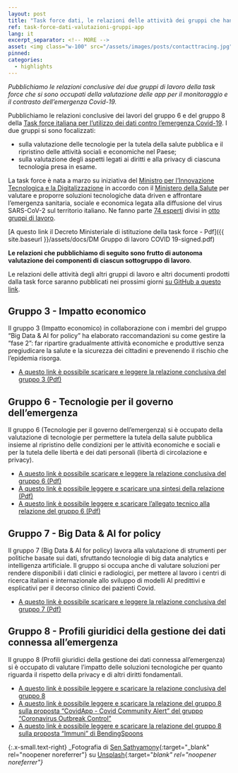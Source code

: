 ```yaml
---
layout: post
title: "Task force dati, le relazioni delle attività dei gruppi che hanno valutato le app"
ref: task-force-dati-valutazioni-gruppi-app
lang: it
excerpt_separator: <!-- MORE -->
asset: <img class="w-100" src="/assets/images/posts/contacttracing.jpg" alt="Tecnologie di contact tracing tremite app"/>
pinned:
categories:
  - highlights
---
```


_Pubblichiamo le relazioni conclusive dei due gruppi di lavoro della task force che si sono occupati della valutazione delle app per il monitoraggio e il contrasto dell’emergenza Covid-19._

<!-- MORE -->

Pubblichiamo le relazioni conclusive dei lavori del gruppo 6 e del gruppo 8 della [Task force italiana per l’utilizzo dei dati contro l’emergenza Covid-19](https://innovazione.gov.it/nasce-la-task-force-italiana-per-l-utilizzo-dei-dati-contro-l-emergenza-covid-19/). I due gruppi si sono focalizzati:

- sulla valutazione delle tecnologie per la tutela della salute pubblica e il ripristino delle attività sociali e economiche nel Paese;
- sulla valutazione degli aspetti legati ai diritti e alla privacy di ciascuna tecnologia presa in esame. 

La task force è nata a marzo su iniziativa del  [Ministro per l’Innovazione Tecnologica e la Digitalizzazione](https://innovazione.gov.it/) in accordo con il [Ministero della Salute](http://www.salute.gov.it/portale/home.html) per valutare e proporre soluzioni tecnologiche data driven e affrontare l’emergenza sanitaria, sociale e economica legata alla diffusione del virus SARS-CoV-2 sul territorio italiano. Ne fanno parte [74 esperti](https://innovazione.gov.it/DM-task-force/) divisi in [otto gruppi di lavoro](https://innovazione.gov.it/task-force-sui-dati-un-primo-bilancio-delle-attivita-del-gruppo-di-lavoro/).

[A questo link il Decreto Ministeriale di istituzione della task force - Pdf]({{ site.baseurl }}/assets/docs/DM Gruppo di lavoro COVID 19-signed.pdf)

**Le relazioni che pubblichiamo di seguito sono frutto di autonoma valutazione dei componenti di ciascun sottogruppo di lavoro**.

Le relazioni delle attività degli altri gruppi di lavoro e altri documenti prodotti dalla task force saranno pubblicati nei prossimi giorni [su GitHub a questo link](https://github.com/taskforce-covid-19/documents). 

## Gruppo 3 - Impatto economico

Il gruppo 3 (Impatto economico) in collaborazione con i membri del gruppo “Big Data & AI for policy” ha elaborato raccomandazioni su come gestire la “fase 2”: far ripartire gradualmente attività economiche e produttive senza pregiudicare la salute e la sicurezza dei cittadini e prevenendo il rischio che l’epidemia risorga.

- [A questo link è possibile scaricare e leggere la relazione conclusiva del gruppo 3 (Pdf)](https://github.com/taskforce-covid-19/documents/sgdl_6_Tecnologie_Governo_Emergenza/sgdl_3_Impatto_Economico/sgdl3_analisi_come_gestire_la_fase_2.pdf)

## Gruppo 6 - Tecnologie per il governo dell’emergenza

Il gruppo 6 (Tecnologie per il governo dell’emergenza) si è occupato della valutazione di tecnologie per permettere la tutela della salute pubblica insieme al ripristino delle condizioni per le attività economiche e sociali e per la tutela delle libertà e dei dati personali (libertà di circolazione e privacy). 

- [A questo link è possibile scaricare e leggere la relazione conclusiva del gruppo 6 (Pdf)](https://github.com/taskforce-covid-19/documents/sgdl_6_Tecnologie_Governo_Emergenza/sgdl_6_Tecnologie_Governo_Emergenza/sgdl6_relazione_contact_tracing.pdf)
- [A questo link è possibile leggere e scaricare una sintesi della relazione (Pdf)](https://github.com/taskforce-covid-19/documents/sgdl_6_Tecnologie_Governo_Emergenza/sgdl6_sintesi_relazione_contact_tracing.pdf)
- [A questo link è possibile leggere e scaricare l’allegato tecnico alla relazione del gruppo 6 (Pdf)](https://github.com/taskforce-covid-19/documents/sgdl_6_Tecnologie_Governo_Emergenza/sgdl6_allegato_tecnico_relazione_contact_tracing.pdf)

## Gruppo 7 - Big Data & AI for policy

Il gruppo 7 (Big Data & AI for policy)  lavora alla valutazione di strumenti per politiche basate sui dati, sfruttando tecnologie di big data analytics e intelligenza artificiale. Il gruppo si occupa anche di valutare soluzioni per rendere disponibili i dati clinici e radiologici, per mettere al lavoro i centri di ricerca italiani e internazionale allo sviluppo di modelli AI predittivi e esplicativi per il decorso clinico dei pazienti Covid.

- [A questo link è possibile scaricare e leggere la relazione conclusiva del gruppo 7 (Pdf)](https://github.com/taskforce-covid-19/documents/sgdl_7_Big_Data_AI_Policies/sgdl7_analisi_stakeholder_e_raccomandazioni.pdf)

## Gruppo 8 - Profili giuridici della gestione dei dati connessa all’emergenza

Il gruppo 8 (Profili giuridici della gestione dei dati connessa all’emergenza) si è occupato di valutare l’impatto delle soluzioni tecnologiche per quanto riguarda il rispetto della privacy e di altri diritti fondamentali.

- [A questo link è possibile leggere e scaricare la relazione conclusiva del gruppo 8](https://github.com/taskforce-covid-19/documents/sgdl_8_Profili_Giuridici_Gestione_Dati_Emergenza/sgdl8_relazione_profili_giuridici_contact_tracing.pdf)
- [A questo link è possibile leggere e scaricare la relazione del gruppo 8 sulla proposta “CovidApp - Covid Community Alert” del gruppo “Coronavirus Outbreak Control”](https://github.com/taskforce-covid-19/documents/sgdl_8_Profili_Giuridici_Gestione_Dati_Emergenza/sgdl8_relazione_covid_community_alert.pdf)
- [A questo link è possibile leggere e scaricare la relazione del gruppo 8 sulla proposta “Immuni” di BendingSpoons](https://github.com/taskforce-covid-19/documents/sgdl_8_Profili_Giuridici_Gestione_Dati_Emergenza/sgdl8_relazione_immuni.pdf)

{:.x-small.text-right}
_Fotografia di [Sen Sathyamony](https://unsplash.com/@sen_sathyamony?utm_source=unsplash&utm_medium=referral&utm_content=creditCopyText){:target="_blank" rel="noopener noreferrer"} su [Unsplash](https://unsplash.com/photos/ozWdCfU47lk){:target="_blank" rel="noopener noreferrer"}_
